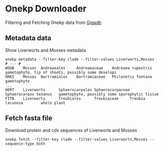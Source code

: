 # Onekp Downloader

Filtering and Fetching Onekp data from [Gigadb]()

## Metadata data

Show Liverworts and Mosses metadata

```
onekp metadata --filter-key clade --filter-values Liverworts,Mosses
# --- #
WOGB    Mosses  Andreaeales     Andreaeaceae    Andreaea rupestris      gametophyte, tip of shoots, possibly some developi
ORKS    Mosses  Bartramiales    Bartramiaceae   Philonotis fontana      gametophyte
...
HERT    Liverworts      Sphaerocarpales Sphaerocarpaceae        Sphaerocarpos texanus   gametophyte, possibly some sporophytic tissue
FITN    Liverworts      Treubiales      Treubiaceae     Treubia lacunosa        whole plant
```

## Fetch fasta file

Download protein and cds sequences of Liverworts and Mosses

```
onekp fetch --filter-key clade --filter-values Liverworts,Mosses --sequence-type both
```